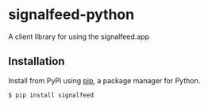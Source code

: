 # signalfeed-python

A client library for using the signalfeed.app

## Installation

Install from PyPi using [pip](http://www.pip-installer.org/en/latest/), a
package manager for Python.

    $ pip install signalfeed
